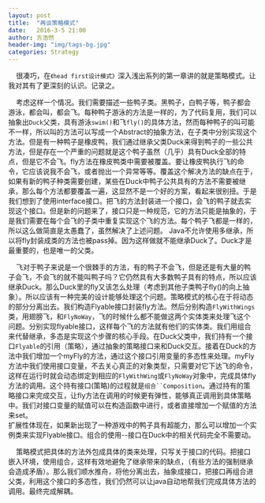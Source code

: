 ```yaml
---
layout: post
title:  "再谈策略模式"
date:   2016-3-5 21:00
author: 方浩然
header-img: "img/tags-bg.jpg"
categories: Strategy
---
```



&nbsp;&nbsp;&nbsp;&nbsp;很凑巧，在`《head first设计模式》`深入浅出系列的第一章讲的就是策略模式。让我对其有了更深刻的认识。记录之。


&nbsp;&nbsp;&nbsp;&nbsp;考虑这样一个情况。我们需要描述一些鸭子类。黑鸭子，白鸭子等，鸭子都会游泳，都会叫，都会飞。每种鸭子游泳的方法是一样的，为了代码复用，我们可以抽象出`Duck`父类，具有游泳`swim()`和飞`fly()`的具体方法，然而每种鸭子的叫可能不一样，所以叫的方法可以写成一个Abstract的抽象方法，在子类中分别实现这个方法。但是有一种鸭子是橡皮鸭，我们通过继承父类Duck来得到鸭子的一些公共方法，但是存在一个严重的问题就是这个鸭子虽然（几乎）具有Duck全部的特点，但是它不会飞。fly方法在橡皮鸭类中需要被覆盖。要让橡皮鸭执行飞的命令，它应该说我不会飞，或者抛出一个异常等等。覆盖这个解决方法的缺点在于，如果有新的鸭子种类需要创建，某些在Duck中鸭子公共具有的方法不需要被继承，那么每个方法都要覆盖一遍，这显然不是一个好的方案，看起来很别扭。于是我们想到了使用interface接口。把飞的方法封装进一个接口，会飞的鸭子就去实现这个接口。但是新的问题来了，接口只是一种规范，它的方法只能是抽象的，于是我们需要在每个会飞的子类中重复实现这个飞的方法。每个鸭子飞都是一样的，所以这么做简直是太愚蠢了，虽然解决了上述问题。 Java不允许使用多继承，所以将fly封装成类的方法也被pass掉。因为这样做就不能继承Duck了。Duck才是最重要的，也是唯一的父类。  


&nbsp;&nbsp;&nbsp;&nbsp;飞对于鸭子来说是一个很棘手的方法，有的鸭子不会飞，但是还是有大量的鸭子会飞，不会飞的就不能叫鸭子吗？它仍然具有大多数鸭子具有的特点，所以应该继承Duck。那么Duck里的fly又该怎么处理（考虑到其他子类鸭子fly()的向上抽象）。所以应该有一种完美的设计能够处理这个问题。策略模式的核心在于将动态的部分分离出去。我们构造Flyable接口封装fly方法。然后分别构造`FlyWithWings`类，用翅膀飞，和`FlyNoWay`，飞的时候什么都不能做这两个实体类来处理飞这个问题。分别实现flyable接口，这样每个飞的方法就有他们的实体类。我们用组合来代替继承，多态是实现这个步骤的核心手段。在Duck父类中，我们持有一个接口`Flyable`的引用（策略），通过抽象的策略接口来和Duck交互。接着在Duck的方法中我们增加一个myFly的方法，通过这个接口引用变量的多态性来处理。myFly方法中我们使用接口变量，不去关心真正的对象类型，只需要对它下达飞的命令，这样在运行时就会动态绑定到相应的`FlyWithWing`或`FlyNoWay`对象中，完成具体fly方法的调用。这个持有接口(策略)的过程就是`组合``Composition`。通过持有的策略接口来完成交互，让fly方法在调用的时候更有弹性，能够真正调用到具体策略中。我们对接口变量的赋值可以在构造函数中进行，或者直接增加一个赋值的方法来set。  
扩展性体现在，如果新出现了一种游戏中的鸭子具有超能力，那么可以增加一个实例类来实现Flyable接口。组合的使用--接口在Duck中的相关代码完全不需要动。  


&nbsp;&nbsp;&nbsp;&nbsp;策略模式把具体的方法外包成具体的类来处理，只写关于接口的代码。把接口嵌入环境，使用组合，这样有效地避免了继承带来的缺点，（有些方法的强制继承会造成矛盾）。那么我们顺水推舟，将他分离出去，抽象成接口，把接口再组合进父类，利用这个接口的多态性，我们仍然可以让java自动地帮我们完成具体方法的调用。最终完成解耦。
